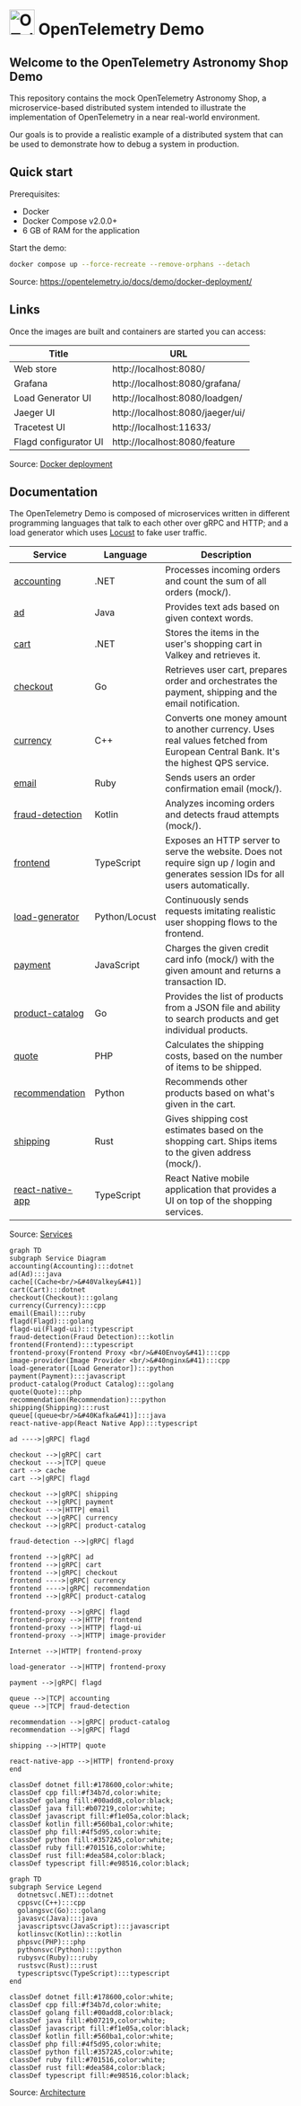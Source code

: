<!-- markdownlint-disable-next-line -->
# <img src="https://opentelemetry.io/img/logos/opentelemetry-logo-nav.png" alt="OTel logo" width="45"> OpenTelemetry Demo

## Welcome to the OpenTelemetry Astronomy Shop Demo

This repository contains the mock OpenTelemetry Astronomy Shop, a microservice-based
distributed system intended to illustrate the implementation of OpenTelemetry in
a near real-world environment.

Our goals is to provide a realistic example of a distributed system that can be used to
demonstrate how to debug a system in production.


## Quick start

Prerequisites:

- Docker
- Docker Compose v2.0.0+
- 6 GB of RAM for the application

Start the demo: 

```sh
docker compose up --force-recreate --remove-orphans --detach
```

Source: https://opentelemetry.io/docs/demo/docker-deployment/

## Links

Once the images are built and containers are started you can access:

| Title | URL |
|-------|-----|
| Web store | http://localhost:8080/ |
| Grafana | http://localhost:8080/grafana/ |
| Load Generator UI | http://localhost:8080/loadgen/ |
| Jaeger UI | http://localhost:8080/jaeger/ui/ |
| Tracetest UI | http://localhost:11633/ |
| Flagd configurator UI | http://localhost:8080/feature |

Source: [Docker deployment][docker-deployment]

## Documentation

The OpenTelemetry Demo is composed of microservices written in different
programming languages that talk to each other over gRPC and HTTP; and a load
generator which uses [Locust](https://locust.io/) to fake user traffic.

| Service                               | Language      | Description                                                                                                                          |
| ------------------------------------- | ------------- | ------------------------------------------------------------------------------------------------------------------------------------ |
| [accounting](accounting/)             | .NET          | Processes incoming orders and count the sum of all orders (mock/).                                                                   |
| [ad](ad/)                             | Java          | Provides text ads based on given context words.                                                                                      |
| [cart](cart/)                         | .NET          | Stores the items in the user's shopping cart in Valkey and retrieves it.                                                             |
| [checkout](checkout/)                 | Go            | Retrieves user cart, prepares order and orchestrates the payment, shipping and the email notification.                               |
| [currency](currency/)                 | C++           | Converts one money amount to another currency. Uses real values fetched from European Central Bank. It's the highest QPS service.    |
| [email](email/)                       | Ruby          | Sends users an order confirmation email (mock/).                                                                                     |
| [fraud-detection](fraud-detection/)   | Kotlin        | Analyzes incoming orders and detects fraud attempts (mock/).                                                                         |
| [frontend](frontend/)                 | TypeScript    | Exposes an HTTP server to serve the website. Does not require sign up / login and generates session IDs for all users automatically. |
| [load-generator](load-generator/)     | Python/Locust | Continuously sends requests imitating realistic user shopping flows to the frontend.                                                 |
| [payment](payment/)                   | JavaScript    | Charges the given credit card info (mock/) with the given amount and returns a transaction ID.                                       |
| [product-catalog](product-catalog/)   | Go            | Provides the list of products from a JSON file and ability to search products and get individual products.                           |
| [quote](quote/)                       | PHP           | Calculates the shipping costs, based on the number of items to be shipped.                                                           |
| [recommendation](recommendation/)     | Python        | Recommends other products based on what's given in the cart.                                                                         |
| [shipping](shipping/)                 | Rust          | Gives shipping cost estimates based on the shopping cart. Ships items to the given address (mock/).                                  |
| [react-native-app](react-native-app/) | TypeScript    | React Native mobile application that provides a UI on top of the shopping services.                                                  |

Source: [Services][services]

```mermaid
graph TD
subgraph Service Diagram
accounting(Accounting):::dotnet
ad(Ad):::java
cache[(Cache<br/>&#40Valkey&#41)]
cart(Cart):::dotnet
checkout(Checkout):::golang
currency(Currency):::cpp
email(Email):::ruby
flagd(Flagd):::golang
flagd-ui(Flagd-ui):::typescript
fraud-detection(Fraud Detection):::kotlin
frontend(Frontend):::typescript
frontend-proxy(Frontend Proxy <br/>&#40Envoy&#41):::cpp
image-provider(Image Provider <br/>&#40nginx&#41):::cpp
load-generator([Load Generator]):::python
payment(Payment):::javascript
product-catalog(Product Catalog):::golang
quote(Quote):::php
recommendation(Recommendation):::python
shipping(Shipping):::rust
queue[(queue<br/>&#40Kafka&#41)]:::java
react-native-app(React Native App):::typescript

ad ---->|gRPC| flagd

checkout -->|gRPC| cart
checkout --->|TCP| queue
cart --> cache
cart -->|gRPC| flagd

checkout -->|gRPC| shipping
checkout -->|gRPC| payment
checkout --->|HTTP| email
checkout -->|gRPC| currency
checkout -->|gRPC| product-catalog

fraud-detection -->|gRPC| flagd

frontend -->|gRPC| ad
frontend -->|gRPC| cart
frontend -->|gRPC| checkout
frontend ---->|gRPC| currency
frontend ---->|gRPC| recommendation
frontend -->|gRPC| product-catalog

frontend-proxy -->|gRPC| flagd
frontend-proxy -->|HTTP| frontend
frontend-proxy -->|HTTP| flagd-ui
frontend-proxy -->|HTTP| image-provider

Internet -->|HTTP| frontend-proxy

load-generator -->|HTTP| frontend-proxy

payment -->|gRPC| flagd

queue -->|TCP| accounting
queue -->|TCP| fraud-detection

recommendation -->|gRPC| product-catalog
recommendation -->|gRPC| flagd

shipping -->|HTTP| quote

react-native-app -->|HTTP| frontend-proxy
end

classDef dotnet fill:#178600,color:white;
classDef cpp fill:#f34b7d,color:white;
classDef golang fill:#00add8,color:black;
classDef java fill:#b07219,color:white;
classDef javascript fill:#f1e05a,color:black;
classDef kotlin fill:#560ba1,color:white;
classDef php fill:#4f5d95,color:white;
classDef python fill:#3572A5,color:white;
classDef ruby fill:#701516,color:white;
classDef rust fill:#dea584,color:black;
classDef typescript fill:#e98516,color:black;
```

```mermaid
graph TD
subgraph Service Legend
  dotnetsvc(.NET):::dotnet
  cppsvc(C++):::cpp
  golangsvc(Go):::golang
  javasvc(Java):::java
  javascriptsvc(JavaScript):::javascript
  kotlinsvc(Kotlin):::kotlin
  phpsvc(PHP):::php
  pythonsvc(Python):::python
  rubysvc(Ruby):::ruby
  rustsvc(Rust):::rust
  typescriptsvc(TypeScript):::typescript
end

classDef dotnet fill:#178600,color:white;
classDef cpp fill:#f34b7d,color:white;
classDef golang fill:#00add8,color:black;
classDef java fill:#b07219,color:white;
classDef javascript fill:#f1e05a,color:black;
classDef kotlin fill:#560ba1,color:white;
classDef php fill:#4f5d95,color:white;
classDef python fill:#3572A5,color:white;
classDef ruby fill:#701516,color:white;
classDef rust fill:#dea584,color:black;
classDef typescript fill:#e98516,color:black;
```

Source: [Architecture][architecture]

[docs]: https://opentelemetry.io/docs/demo/
[services]: https://opentelemetry.io/docs/demo/services/
[docker-deployment]: https://opentelemetry.io/docs/demo/docker-deployment/
[architecture]: https://opentelemetry.io/docs/demo/architecture/